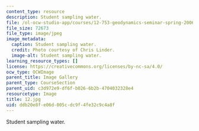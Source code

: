 ```yaml
---
content_type: resource
description: Student sampling water.
file: /ol-ocw-studio-app/courses/12-753-geodynamics-seminar-spring-2006/ddb20e8fe06d005cdc9f4fe32c9c4a8f_12.jpg
file_size: 72673
file_type: image/jpeg
image_metadata:
  caption: Student sampling water.
  credit: Photo courtesy of Chris Linder.
  image-alt: Student sampling water.
learning_resource_types: []
license: https://creativecommons.org/licenses/by-nc-sa/4.0/
ocw_type: OCWImage
parent_title: Image Gallery
parent_type: CourseSection
parent_uid: c3d972e9-df6f-b026-6b2b-4704032328e4
resourcetype: Image
title: 12.jpg
uid: ddb20e8f-e06d-005c-dc9f-4fe32c9c4a8f
---
```

Student sampling water.